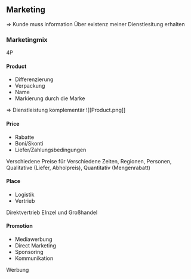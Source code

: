 ## Marketing

=> Kunde muss information Über existenz meiner Dienstlesitung erhalten

### Marketingmix
4P
#### Product
- Differenzierung
- Verpackung
- Name
- Markierung durch die Marke

=> Dienstleistung komplementär
![[Product.png]]

#### Price
- Rabatte
- Boni/Skonti
- Liefer/Zahlungsbedingungen

Verschiedene Preise für Verschiedene Zeiten, Regionen, Personen, Qualitative (Liefer, Abholpreis), Quantitativ (Mengenrabatt)

#### Place
- Logistik
- Vertrieb

Direktvertrieb
EInzel und Großhandel

#### Promotion
- Mediawerbung
- Direct Marketing
- Sponsoring
- Kommunikation

Werbung 